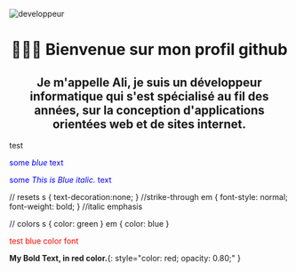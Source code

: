 ![developpeur](https://user-images.githubusercontent.com/27373255/130367636-a30bb816-783c-490a-ac8a-b70ebb2de271.gif)
<h1 align=center color=`#1e2f45`> 🙋🏻‍♂️  Bienvenue sur mon profil github </h1>
<h2 align=center color=`#1e2f45`> Je m'appelle Ali, je suis un développeur informatique qui s'est spécialisé au fil des années, sur la conception d'applications orientées web et de sites internet. </h2>
test

<span style="color:blue">some *blue* text</span>

<span style="color:blue">some *This is Blue italic.* text</span>

// resets
s { text-decoration:none; } //strike-through
em { font-style: normal; font-weight: bold; } //italic emphasis


// colors
s { color: green }
em { color: blue }

<font color='red'>test blue color font</font>

**My Bold Text, in red color.**{: style="color: red; opacity: 0.80;" }

